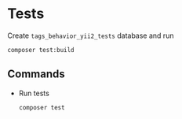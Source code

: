 # Tests

Create `tags_behavior_yii2_tests` database and run
```
composer test:build
```

## Commands

- Run tests
  ```
  composer test
  ```
